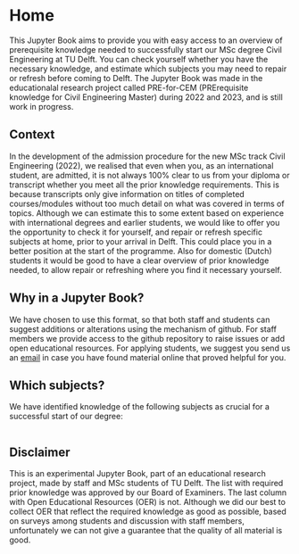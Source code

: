 # Home

This Jupyter Book aims to provide you with easy access to an overview of prerequisite knowledge needed to successfully start our MSc degree Civil Engineering at TU Delft. You can check yourself whether you have the necessary knowledge, and estimate which subjects you may need to repair or refresh before coming to Delft. The Jupyter Book was made in the educationalal research project called PRE-for-CEM (PRErequisite knowledge for Civil Engineering Master) during 2022 and 2023, and is still work in progress.

## Context
In the development of the admission procedure for the new MSc track Civil Engineering (2022), we realised that even when you, as an international student, are admitted, it is not always 100% clear to us from your diploma or transcript whether you meet all the prior knowledge requirements. This is because transcripts only give information on titles of completed courses/modules without too much detail on what was covered in terms of topics. Although we can estimate this to some extent based on experience with international degrees and earlier students, we would like to offer you the opportunity to check it for yourself, and repair or refresh specific subjects at home, prior to your arrival in Delft. This could place you in a better position at the start of the programme. Also for domestic (Dutch) students it would be good to have a clear overview of prior knowledge needed, to allow repair or refreshing where you find it necessary yourself.

## Why in a Jupyter Book?
We have chosen to use this format, so that both staff and students can suggest additions or alterations using the mechanism of github. For staff members we provide access to the github repository to raise issues or add open educational resources. For applying students, we suggest you send us an [email](mailto:h.r.schipper@tudelft.nl?subject=pre-for-cem) in case you have found material online that proved helpful for you.

## Which subjects?
We have identified knowledge of the following subjects as crucial for a successful start of our degree:
```{tableofcontents}
```

## Disclaimer
This is an experimental Jupyter Book, part of an educational research project, made by staff and MSc students of TU Delft. The list with required prior knowledge was approved by our Board of Examiners. The last column with Open Educational Resources (OER) is not. Although we did our best to collect OER that reflect the required knowledge as good as possible, based on surveys among students and discussion with staff members, unfortunately we can not give a guarantee that the quality of all material is good.

